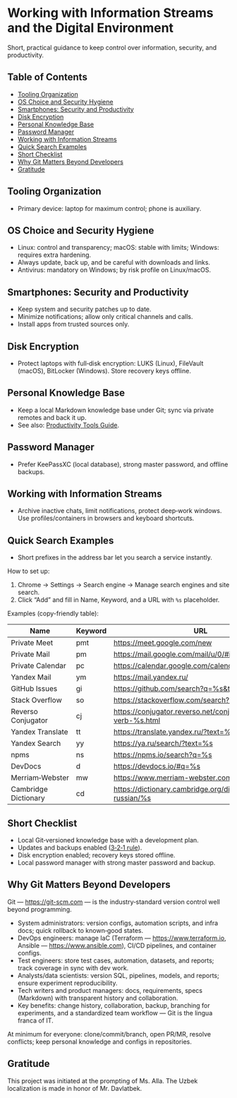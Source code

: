 # Working with Information Streams and the Digital Environment

Short, practical guidance to keep control over information, security, and productivity.

## Table of Contents
- [Tooling Organization](#tooling-organization)
- [OS Choice and Security Hygiene](#os-choice-and-security-hygiene)
- [Smartphones: Security and Productivity](#smartphones-security-and-productivity)
- [Disk Encryption](#disk-encryption)
- [Personal Knowledge Base](#personal-knowledge-base)
- [Password Manager](#password-manager)
- [Working with Information Streams](#working-with-information-streams)
- [Quick Search Examples](#quick-search-examples)
- [Short Checklist](#short-checklist)
- [Why Git Matters Beyond Developers](#why-git-matters-beyond-developers)
- [Gratitude](#gratitude)

## Tooling Organization
- Primary device: laptop for maximum control; phone is auxiliary.

## OS Choice and Security Hygiene
- Linux: control and transparency; macOS: stable with limits; Windows: requires extra hardening.
- Always update, back up, and be careful with downloads and links.
- Antivirus: mandatory on Windows; by risk profile on Linux/macOS.

## Smartphones: Security and Productivity
- Keep system and security patches up to date.
- Minimize notifications; allow only critical channels and calls.
- Install apps from trusted sources only.

## Disk Encryption
- Protect laptops with full‑disk encryption: LUKS (Linux), FileVault (macOS), BitLocker (Windows). Store recovery keys offline.

## Personal Knowledge Base
- Keep a local Markdown knowledge base under Git; sync via private remotes and back it up.
- See also: [Productivity Tools Guide](./productivity-tools-guide.md).

## Password Manager
- Prefer KeePassXC (local database), strong master password, and offline backups.

## Working with Information Streams
- Archive inactive chats, limit notifications, protect deep‑work windows. Use profiles/containers in browsers and keyboard shortcuts.

## Quick Search Examples
- Short prefixes in the address bar let you search a service instantly.

How to set up:
1) Chrome → Settings → Search engine → Manage search engines and site search.  
2) Click “Add” and fill in Name, Keyword, and a URL with `%s` placeholder.

Examples (copy-friendly table):

| Name | Keyword | URL |
|---|---|---|
| Private Meet | pmt | https://meet.google.com/new |
| Private Mail | pm | https://mail.google.com/mail/u/0/#inbox |
| Private Calendar | pc | https://calendar.google.com/calendar/u/0/r |
| Yandex Mail | ym | https://mail.yandex.ru/ |
| GitHub Issues | gi | https://github.com/search?q=%s&type=issues |
| Stack Overflow | so | https://stackoverflow.com/search?q=%s |
| Reverso Conjugator | cj | https://conjugator.reverso.net/conjugation-english-verb-%s.html |
| Yandex Translate | tt | https://translate.yandex.ru/?text=%s |
| Yandex Search | yy | https://ya.ru/search/?text=%s |
| npms | ns | https://npms.io/search?q=%s |
| DevDocs | d | https://devdocs.io/#q=%s |
| Merriam‑Webster | mw | https://www.merriam-webster.com/dictionary/%s |
| Cambridge Dictionary | cd | https://dictionary.cambridge.org/dictionary/english-russian/%s |

## Short Checklist
- Local Git‑versioned knowledge base with a development plan.
- Updates and backups enabled ([3‑2‑1 rule](https://www.backblaze.com/blog/the-3-2-1-backup-strategy/)).
- Disk encryption enabled; recovery keys stored offline.
- Local password manager with strong master password and backup.

## Why Git Matters Beyond Developers
Git — https://git-scm.com — is the industry‑standard version control well beyond programming.

- System administrators: version configs, automation scripts, and infra docs; quick rollback to known‑good states.
- DevOps engineers: manage IaC (Terraform — https://www.terraform.io, Ansible — https://www.ansible.com), CI/CD pipelines, and container configs.
- Test engineers: store test cases, automation, datasets, and reports; track coverage in sync with dev work.
- Analysts/data scientists: version SQL, pipelines, models, and reports; ensure experiment reproducibility.
- Tech writers and product managers: docs, requirements, specs (Markdown) with transparent history and collaboration.
- Key benefits: change history, collaboration, backup, branching for experiments, and a standardized team workflow — Git is the lingua franca of IT.

At minimum for everyone: clone/commit/branch, open PR/MR, resolve conflicts; keep personal knowledge and configs in repositories.

## Gratitude
  This project was initiated at the prompting of Ms. Alla. The Uzbek localization is made in honor of Mr. Davlatbek.
